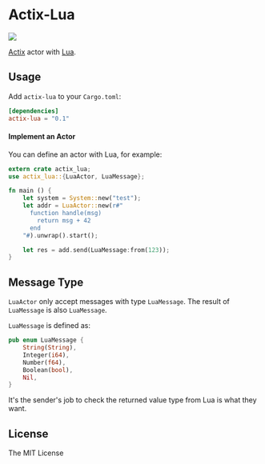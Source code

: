 # Actix-Lua

[![](http://meritbadge.herokuapp.com/actix-lua)](https://crates.io/crates/actix-lua)

[Actix](https://github.com/actix/actix) actor with [Lua](https://www.lua.org/).

## Usage

Add `actix-lua` to your `Cargo.toml`:

```toml
[dependencies]
actix-lua = "0.1"
```

#### Implement an Actor

You can define an actor with Lua, for example:

```rust
extern crate actix_lua;
use actix_lua::{LuaActor, LuaMessage};

fn main () {
    let system = System::new("test");
    let addr = LuaActor::new(r#"
      function handle(msg)
        return msg + 42
      end
    "#).unwrap().start();

    let res = add.send(LuaMessage:from(123));
}
```

## Message Type

`LuaActor` only accept messages with type `LuaMessage`. The result of `LuaMessage` is also `LuaMessage`.

`LuaMessage` is defined as:

```rust
pub enum LuaMessage {
    String(String),
    Integer(i64),
    Number(f64),
    Boolean(bool),
    Nil,
}
```

It's the sender's job to check the returned value type from Lua is what they want.

## License

The MIT License